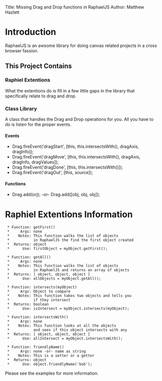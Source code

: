 Title:	Missing Drag and Drop functions in RaphaelJS
Author:	Matthew Hazlett

# Introduction #

RaphaelJS is an awsome library for doing canvas related projects in a cross browser fassion.

## This Project Contains ##

### Raphiel Extentions ###

What the extentions do is fill in a few little gaps in the library that specifically relate to drag and drop.  

### Class Library ###

A class that handles the Drag and Drop operations for you.  All you have to do is listen for the proper events.

#### Events ####

* Drag.fireEvent('dragStart', [this, this.intersectsWith(), dragAxis, dragInfo]);
* Drag.fireEvent('dragMove',  [this, this.intersectsWith(), dragAxis, dragInfo, dragValues]);
* Drag.fireEvent('dragDone',  [this, this.intersectsWith()]);
* Drag.fireEvent('dragOut',   [this, source]);

#### Functions ####
 
* Drag.add(orj); -or- Drag.add([obj, obj, obj]);
 
# Raphiel Extentions Information #

	 * Function: getFirst()
	 *     Args: none
	 *    Notes: This function walks the list of objects
	 *           in RaphaelJS the find the first object created
	 *  Returns: object
	 *      Use: firstObject = myObject.getFirst();
	
	 * Function: getAll()
	 *     Args: none
	 *    Notes: This function walks the list of objects
	 *           in RaphaelJS and returns an array of objects
	 *  Returns: [ object, object, object ]
	 *      Use: allObjects = myObject.getAll();
	
	 * Function: intersects(myObject)
	 *     Args: Object to compare
	 *    Notes: This function takes two objects and tells you
	 *           if they intersect
	 *  Returns: boolean
	 *      Use: isIntersect = myObject.intersects(myObject);
	
	 * Function: intersectsWith()
	 *     Args: none
	 *    Notes: This function looks at all the objects
	 *           and sees if this object intersects with any
	 *  Returns: [ object, object, object ]
	 *      Use: allIntersect = myObject.intersectsWith();

	 * Function: friendlyName()
	 *     Args: none -or- name as string
	 *    Notes: This is a setter or a getter
	 *  Returns: object
	 *      Use: object.friendlyName('bob');

Please see the examples for more information.

